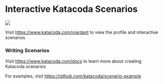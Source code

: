 # Interactive Katacoda Scenarios

[![](http://shields.katacoda.com/katacoda/viardant/count.svg)](https://www.katacoda.com/viardant "Get your profile on Katacoda.com")

Visit https://www.katacoda.com/viardant to view the profile and interactive scenarios

### Writing Scenarios
Visit https://www.katacoda.com/docs to learn more about creating Katacoda scenarios

For examples, visit https://github.com/katacoda/scenario-example

